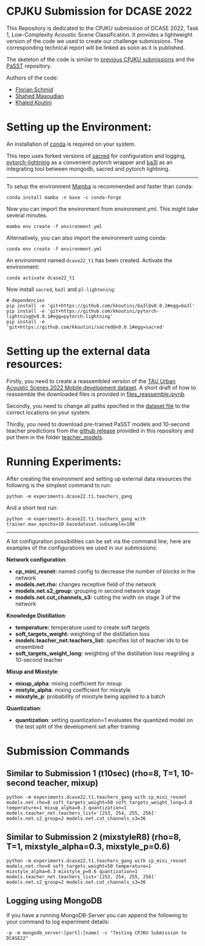 # CPJKU Submission for DCASE 2022

This Repository is dedicated to the CPJKU submission of DCASE 2022, Task 1, Low-Complexity Acoustic Scene Classification. It provides a lightweight version of the code we used to create our challenge submissions. The corresponding technical report will be linked as soon as it is published.

The skeleton of the code is similar to [previous CPJKU submissions](https://github.com/kkoutini/cpjku_dcase20) and the [PaSST](https://github.com/kkoutini/PaSST) repository.

Authors of the code:
- [Florian Schmid](https://github.com/fschmid56/)
- [Shahed Masoudian](https://github.com/ShawMask)
- [Khaled Koutini](https://github.com/kkoutini) 


# Setting up the Environment:


An installation of [conda](https://docs.conda.io/en/latest/miniconda.html) is required on your system.

This repo uses forked versions of [sacred](https://github.com/kkoutini/sacred) for configuration and logging, [pytorch-lightning](https://github.com/kkoutini/pytorch-lightning) as a convenient pytorch wrapper and [ba3l](https://github.com/kkoutini/ba3l) as an integrating tool 
between mongodb, sacred and pytorch lightning.

-----------------------

To setup the environment [Mamba](https://github.com/mamba-org/mamba) is recommended and faster than conda:


```
conda install mamba -n base -c conda-forge
```

Now you can import the environment from environment.yml. This might take several minutes.

```
mamba env create -f environment.yml
```

Alternatively, you can also import the environment using conda:

```
conda env create -f environment.yml
```

An environment named `dcase22_t1` has been created. Activate the environment:

```
conda activate dcase22_t1
```


Now install `sacred`, `ba3l` and `pl-lightening`:

```shell
# dependencies
pip install -e 'git+https://github.com/kkoutini/ba3l@v0.0.2#egg=ba3l'
pip install -e 'git+https://github.com/kkoutini/pytorch-lightning@v0.0.1#egg=pytorch-lightning'
pip install -e 'git+https://github.com/kkoutini/sacred@v0.0.1#egg=sacred' 
```

# Setting up the external data resources:

Firstly, you need to create a reassembled version of the [TAU Urban Acoustic Scenes 2022 Mobile development dataset](https://zenodo.org/record/6337421#.YrQaohuxVhE). A short draft of how to reassemble the downloaded files is provided in [files_reassemble.ipynb](files_reassemble.ipynb).

Secondly, you need to change all paths specfied in the [dataset file](datasets/dcase22/dcase22t1.py) to the correct locations on your system.

Thirdly, you need to download pre-trained PaSST models and 10-second teacher predictions from the [github release](https://github.com/CPJKU/cpjku_dcase22/releases/tag/v0.0.1) provided in this repository and put them in the folder [teacher_models](teacher_models).

# Running Experiments:

After creating the environment and setting up external data resources the following is the simplest command to run:

```
python -m experiments.dcase22.t1.teachers_gang
```
And a short test run:

```
python -m experiments.dcase22.t1.teachers_gang with trainer.max_epochs=10 basedataset.subsample=100
```

-----------------------

A lot configuration possibilities can be set via the command line, here are examples of the configurations we used in our submissions:

**Network configuration**:

- **cp_mini_resnet:** named config to decrease the number of blocks in the network
- **models.net.rho:** changes receptive field of the network
- **models.net.s2_group:** grouping in second network stage
- **models.net.cut_channels_s3:** cutting the width on stage 3 of the network

**Knowledge Distillation**:

- **temperature:** temperature used to create soft targets
- **soft_targets_weight:** weighting of the distillation loss
- **models.teacher_net.teachers_list:** specifies list of teacher ids to be ensembled
- **soft_targets_weight_long:** weighting of the distillation loss reagrding a 10-second teacher

**Mixup and Mixstyle**:

- **mixup_alpha**: mixing coefficient for mixup
- **mistyle_alpha**: mixing coefficient for mixstyle
- **mixstyle_p**: probability of mixstyle being applied to a batch

**Quantization**:

- **quantization**: setting quantization=1 evaluates the quantized model on the test split of the development set after training


# Submission Commands

## Similar to Submission 1 (t10sec) (rho=8, T=1, 10-second teacher, mixup) 
```
python -m experiments.dcase22.t1.teachers_gang with cp_mini_resnet models.net.rho=8 soft_targets_weight=50 soft_targets_weight_long=3.0 temperature=1 mixup_alpha=0.3 quantization=1 models.teacher_net.teachers_list='[253, 254, 255, 256]' models.net.s2_group=2 models.net.cut_channels_s3=36 
```

## Similar to Submission 2 (mixstyleR8) (rho=8, T=1, mixstyle_alpha=0.3, mixstyle_p=0.6)

```
python -m experiments.dcase22.t1.teachers_gang with cp_mini_resnet models.net.rho=8 soft_targets_weight=50 temperature=1 mixstyle_alpha=0.3 mixstyle_p=0.6 quantization=1 models.teacher_net.teachers_list='[253, 254, 255, 256]' models.net.s2_group=2 models.net.cut_channels_s3=36 
```

## Logging using MongoDB

If you have a running MongoDB-Server you can append the following to your command to log experiment details:

```
-p -m mongodb_server:[port]:[name] -c "Testing CPJKU Submission to DCASE22"
```








